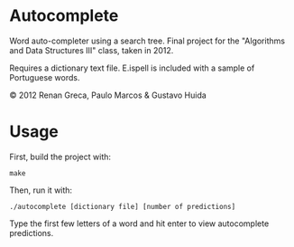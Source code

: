 Autocomplete
============

Word auto-completer using a search tree.
Final project for the "Algorithms and Data Structures III" class, taken in 2012.

Requires a dictionary text file. E.ispell is included with a sample of Portuguese words.

© 2012 Renan Greca, Paulo Marcos & Gustavo Huida

Usage
====

First, build the project with:
```
make
```

Then, run it with:
```
./autocomplete [dictionary file] [number of predictions]
```

Type the first few letters of a word and hit enter to view autocomplete predictions.
